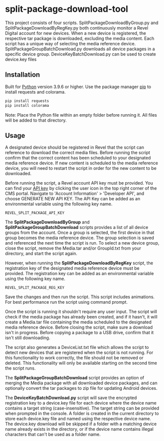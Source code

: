 # split-package-download-tool
This project consists of four scripts. SplitPackageDownloadByGroup.py and SplitPackageDownloadByRegKey.py both continuously monitor a Revel Digital account for new devices. When a new device is registered, the respective tar package is downloaded, excluding the media content. Each script has a unique way of selecting the media reference device. SplitPackageGroupBatchDownload.py downloads all device packages in a specific device group. DeviceKeyBatchDownload.py can be used to create device.key files

## Installation

Built for [Python](https://www.python.org/downloads/) version 3.9.6 or higher.
Use the package manager [pip](https://pip.pypa.io/en/stable/) to install requests and colorama.

```bash
pip install requests
pip install colorama
```

Note: Place the Python file within an empty folder before running it. All files will be added to that directory. 

## Usage
A designated device should be registered in Revel that the script can reference to download the correct media files. Before running the script confirm that the correct content has been scheduled to your designated media reference device. If new content is scheduled to the media reference device, you will need to restart the script in order for the new content to be downloaded.

Before running the script, a Revel account API key must be provided. You can find your [API key](https://as1.reveldigital.com/account/api) by clicking the user icon in the top right corner of the CMS portal. Navigate to 'Account Information' > 'Developer API', and choose GENERATE NEW API KEY. The API Key can be added as an environmental variable using the following key name.
```
REVEL_SPLIT_PACKAGE_API_KEY
```
The **SplitPackageDownloadByGroup** and **SplitPackageGroupBatchDownload** scripts provides a list of all device groups from the account. Once a group is selected, the first device in that group becomes the media reference device. The group selection is saved and referenced the next time the script is run. To select a new device group, close the script, remove the Media.tar and/or GroupId.txt from your directory, and start the script again.

However, when running the **SplitPackageDownloadByRegKey** script, the registration key of the designated media reference device must be provided. The registration key can be added as an environmental variable using the following key name. 

```
REVEL_SPLIT_PACKAGE_REG_KEY
```

Save the changes and then run the script. This script includes animations. For best performance run the script using command prompt.

Once the script is running it shouldn't require any user input. The script will check if the media package has already been created, and if it hasn't, it will create a Media.tar file containing the media scheduled to the designated media reference device. Before closing the script, make sure a download isn't in progress. Before copying a package to a USB drive, confirm that it isn't still downloading.

The script also generates a DeviceList.txt file which allows the script to detect new devices that are registered when the script is not running. For this functionality to work correctly, the file should not be removed or deleted. This functionality will only be available starting on the second time the script runs.

The **SplitPackageGroupBatchDownload** script provides an option of merging the Media package with all downloaded device packages, and can optionally convert the tar packages to zip file for updating Android devices.

The **DeviceKeyBatchDownload.py** script will save the encrypted registration key to a device.key file for each device where the device name contains a target string (case-insensitive). The target string can be provided when prompted in the console. A folder is created in the current directory to store each device.key file and named using the respective device name. The device.key download will be skipped if a folder with a matching device name already exists in the directory, or if the device name contains illegal characters that can't be used as a folder name.